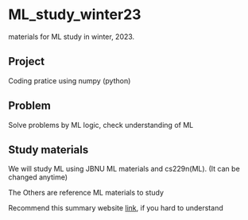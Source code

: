# ML_study_winter23

materials for ML study in winter, 2023.

## Project
Coding pratice using numpy (python)

## Problem
Solve problems by ML logic, check understanding of ML

## Study materials
We will study ML using JBNU ML materials and cs229n(ML). (It can be changed anytime)

The Others are reference ML materials to study

Recommend this summary website [link](https://stanford.edu/~shervine/teaching/cs-229/, "cs229n summary"), if you hard to understand


